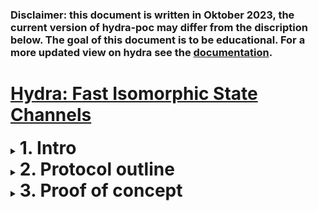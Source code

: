 ### **Disclaimer**: this document is written in Oktober 2023, the current version of hydra-poc may differ from the discription below. The goal of this document is to be educational. For a more updated view on hydra see the <a href="https://hydra.family/head-protocol/">documentation</a>.

# <a href="https://eprint.iacr.org/2020/299.pdf">Hydra: Fast Isomorphic State Channels</a> 
<details>
<summary><b><h1 style="display:inline">1. Intro</h1></b></summary>
<p> <br>
In this document, we will discuss the current implementation of the Hydra proof of concept implementation. This decentralized application aims to create a fast isomorphic state channel on the Cardano blockchain. What this precisely means will be discussed later. Before we start, we will provide some context to further build upon. After that, we will summarize the Hydra protocol in more detail.
</p>

*   <details>
    <summary><b>1.1	Context</b></summary>
    <p>
	Any layer one blockchain suffers from a fundamental scalability limitation, this is fundamental because intentionally, transactions on a blockchain are validated by multiple parties to enhance the security of the protocol, this just consumes more time. For Cardano, this is reflected in the fact that blocks are created on average each 20 seconds, in this time, block creation, propagation and validation happens. These limitations ultimately mean that state, the information that describes the system, can only chanhe protocol is now over. We can check onchain for the final balances of Alice and Bob to see that they indeed received the correct funds from the head.,wete steps of this duration. Besides, given peak hours on the blockchain when there is a transaction queue, the time required to settle and confirm a transaction might also be higher, further increasing the effective settlement time. This because your transaction might not be added to the next block, but the second or even third one coming.
	</p>
	</details>

*   <details>
	<summary><b>1.2	On scaling, sidechains and state channels </b></summary>
	<p>
	In general, not specific to blockchains, computer science knows two common ways of scaling systems, they are <b>vertical</b> and <b>horizontal</b> scaling. Both try to increase resources available to a system to achieve better overall performance. <br>

	For vertical scaling, the performance of the system is increased by adding resources available to the already existing instance of the system. For Cardano, this practically means, increasing the block size to allow for more actions in each 20 seconds for the layer one blockchain. This is a great way to initially scale the system, but is always capped by some physical limits. This limit is the diffusion time of a block, to ensure the security of the system each block has roughly 5 seconds to propagate and diffuse among the other network participant so that they can build another block on top of it. <br>

	Then we have horizontal scaling, here the performance of the system is increased by adding more instances of the same system alongside each other. Practically, this means that besides the main chain one or multiple side chains are spun up that do the same thing, each "x" seconds all instances create a block. Unlike horizontal scaling, vertical scaling does not know a limit, there can be many side chains that are connected to the layer one. A downside to this way of scaling is that this abstract notion of "state" is cut into multiple pieces. Each instance is blind to what is happening on the other instances, and crossing to another instance requires a bridge (the state is sharded). <br>

	![horizontal-vertical-scaling.png](./pictures/horizontal-vertical-scaling.png) <br>

	Now there is a third way of scaling blockchains, this is via state channels, of which Hydra is a flavor. State channels, similar to the horizontal scaling solution, are a layer two solution that runs separately and alongside the layer one, thought the two are different! <br>

	At its core, a state channel in the context of blockchains is a smart contract that enforces a set of predefined rules for transaction handling between parties. Unlike in the horizontal scaling case, where multiple instances of a blockchain are run at the same time, a state channels originates from the main chain and eventually merges back in the main chain, it lives only temporally (though it could exist indefinitely). <br>

	The goal of these state channels is to take some pieces of state on the layer one blockchain and validate its progress else where between only those parties whom are concerned about this state. Then, after this computation is done, the parties return the final state on which all parties agree back to layer one. This construction means that the 20-second time duration of block production no longer pose a problem for the propagation of the state in a state channel. Moreover, parties that run a state channel could agree on not charging any transaction fee for these computations! <br>

	The security of the state channels lies in the hands of the parties that run the channel, similar to a blockchain. But there is a difference, instead of blocks, the progress is captured in snapshots. These snapshots are intermediate captures of the state of the channel and are signed by each party in the channel. When the channel closes, each party has a chance to return their last perceived state. In case of dispute, the main chain can always verify the latest snapshot, which contains all signatures of the participants and a timestamp. Thus, with each transition in channel, cryptographic proof is gathered, and in case of dispute, the layer one blockchain is leveraged to settle that dispute. A visual representation <br>

	![statechannel.png](./pictures/statechannel.png)
	</p>
	</details>

*   <details>
	<summary><b>1.3	Hydra as a state channel</b></summary>
	<p>
	Hydra is a flavor of a state channel, but it is more. That is because it is an isomorphic state channel, this is a technical term that indicates that the link between the main chain and the hydra channel is structure preserving. The ledger rules that apply to the main chain also apply to the state channel. This is handy because with this preservation, smart contract written for the layer one can also be executed similarly in the state channel, they behave the same. <br>

	The origin of the name comes from a mythical serpend-like water monster with multiple heads in Greek mythology. Now that we know what a state channel is, we can see the connection to this monster. Since state channels can be run concurrently, that is, multiple channels can be run alongside each other asynchronously, a blockchain can have multiple "heads" as well.
	</p>
</details>
</details>

<details>
<summary><b><h1 style="display:inline">2. Protocol outline</h1></b></summary>
<p><br>
In this section, we will discuss a high-level overview of the different stages of the Hydra protocol and its life cycle. We assume that everything goes accordingly, by which we mean that during all steps  of the protocol, all parties are online and do not have a dispute. The cycle can be defined in the following four stages.
</p>

*   <details>
    <summary><b>1. Initializing</b></summary>
    <p>
	In this stage, the foundation of the protocol is laid. It all starts with a group of parties that together want to run an instance of a hydra head. A few things need to be determined before they can start a secure execution of the protocol. <br>
		
	Firstly, the parties need to communicate some basic things with each other. They each share the following things

    * An IP address + port of their machine that will run the Hydra node.
    * A Hydra verification key to identify them in the head.
	* A Cardano verification key to identify them on the blockchain.
	* The protocol parameters that they want to use in the Hydra head. 

	<br>
	The IP address and the port is needed so that other parties know how to establish a secure communication channel with each other. We leave out here what a secure connection entails. The two keys are needed to ensure that parties are cryptographically identified on the blockchain and in the Hydra head. And lastly, all participants need to reach an agreement on the used protocol parameters that will be used inside the head. More details will follow on all these four things. <br>

	Then, once each of the parties has the above information about the other parties, they each can start their Hydra node. This will establish a communication channel for the rest of the protocol execution. <br>

	Via this communication channel, one party can start the protocol by posting an **initialize** transaction on the blockchain. This transaction is made to a smart contract that keeps track of the identification keys describes above of the parties. This party also notifies, via the secure communication channel, the others that this happened. The other parties can confirm this onchain and use this contract to join the protocol. They join by **committing** funds that they have to this contract. Here, the contract keeps track of what funds were put in by which party by linking the funds to their verification key. This in case that the protocol is aborted before the head is opened. <br>
	</p>
	</details>

*   <details>
    <summary><b>2. Open</b></summary>
    <p>

	In this stage, the core of the protocol, which gives us the scalability properties, is run. After all parties have committed to the contract, any party can post a transaction on the blockchain to open the head. To do so they **collect** all the funds committed and combine them in the contract, the head is now open. <br>

	From this point, the committed funds by each party are represented in the hydra head as the initial snapshot. Remember that Hydra is an isomorphic state channel, this means it behaves and looks similar to the layer one blockchain. That is why these snapshots keep track of the state using the EUTxO model. More explicit, each snapshot consists of at least these things

	* a number to indicate its order with respect to other snapshots.
	* a commitment to a collection of UTxO's that represent the state of the head.
	* The signatures of all parties.

	<br>
	With each new transaction, the collection of UTxO's changes and a new snapshot is made. The time that it takes to perform this snapshot is dependent on the size of the UTxO collection, the number of parties in the head and their communication time. But not that this time is certainly less than the 20 seconds per block. Also, not the entire UTxO's collection is stored in the snapshot, since this might get gigantic. The commitment to a particular collection is stored instead, this is done via Merkle tree's, a computer science data structure that allows you to prove that a UTxO is part of the commitment without storing it in full.
	</p>
	</details>

*   <details>
    <summary><b>3. Closing</b></summary>
    <p>
	In this stage, the parties are done with their transactions in the head and want to close it. During the previous stage, they all gathered multiple ordered snapshots, each index by an increasing number. With these, any party can close the head at any time, they do this by making a transaction on the layer one blockchain that notifies the contract that they want to close the head. More detailed, they notify the contract of their last perceived known snapshot. The other parties see this transaction happen on the blockchain and check with the snapshot number that this snapshot is also their last perceived snapshot. If not, they have some time to contest to that snapshot by providing a newer snapshot. The time they have is given as a parameter in the initialization phase.<br>

	Notice that no party can cheat and can publish an old snapshot, as any of the other parties can contest to that intermediate snapshot.
	</details>

*   <details>
    <summary><b>4. Final</b></summary>
    <p>

	In this stage, the head is closed, but the initial funds are still at the contract. To distribute the funds, the contract need to **fanout** the snapshot. From the latest snapshot, the commitment to a collection of UTxO's can be extracted. Each party can use this Merkle tree data structure to prove that an UTxO is part of it. The contract allows them to extract it from the contract to the associated address that corresponds to that UTxO.

	As a concluding overview, the four stages above give the following diagram.

	![hydra-head-lifecycle](./pictures/hydra-head-lifecycle.svg)
	</p>
	</details>
</details> 

<details >
<summary><b><h1 style="display:inline">3. Proof of concept</h1></b></summary>
<p><br>
In this section, we will showcase the usage of the <a href="https://github.com/input-output-hk/hydra-poc">proof of concept</a> implementation of the hydra protocol. The documentation for this implementation can be found <a href="https://hydra.family/head-protocol/">here</a>. Below we will show detailed usages of the main components, these consist of the Hydra node and the usage of the associated API it exposes.
</p>

*   <details>
    <summary><b>2.1	Preliminaries</b></summary>
	Before we start, we will use some tools that are assumed to be installed. These are
	<ol>
		<li>Nix (with the correct IOG nix caches setup)</li>
		<li>Postman</li>
	</ol>

	Here we will use Nix to build the software and Postman will be used to connect to the Hydra API Web Socket. Also, before we start using the proof of concept, we will set up a cardano-node connected to the preview testnet. Every Hydra node needs a connection to the network to verify and post onchain transactions in a trustless way.<br></br>
		
	To start, we clone the hydra-poc repository using

	```
	git clone https://github.com/input-output-hk/hydra-poc
	```

	Change directory to the `hydra-poc` repository and perform checkout to release 0.8.0

	```
	git checkout 0.8.0
	```

	Then enter a nix shell using

	```
	nix-shell
	```

	This shell also brings a `cardano-node` and `cardano-cli` in scope of our path. Then we make a directory for the preview testnet in the repo with

	```
	mkdir preview-testnet
	mkdir preview-testnet/db
	cd preview-testnet/
	```

	Then download the environment configurations for this testnet via

	```
	wget https://raw.githubusercontent.com/input-output-hk/cardano-world/master/docs/environments/preview/alonzo-genesis.json
	wget https://raw.githubusercontent.com/input-output-hk/cardano-world/master/docs/environments/preview/byron-genesis.json
	wget https://raw.githubusercontent.com/input-output-hk/cardano-world/master/docs/environments/preview/shelley-genesis.json
	wget https://raw.githubusercontent.com/input-output-hk/cardano-world/master/docs/environments/preview/config.json
	wget https://raw.githubusercontent.com/input-output-hk/cardano-world/master/docs/environments/preview/topology.json
	```

	You can start the node with the command

	```
	cardano-node run +RTS -N -A16m -qg -qb -RTS --topology ./topology.json --database-path ./db --socket-path ./node.socket --host-addr 0.0.0.0 --port 6000 --config ./config.json
	```

	Keep this terminal running and open another terminal in the `hydra-poc` repository. Again we enter a nix-shell with

	```
	nix-shell
	```

	Once we are in this shell, we export the location of the cardano-node socket with

	```
	export CARDANO_NODE_SOCKET_PATH=/full/path/to/hydra-poc/preview-testnet/node.socket
	```

	This will let our system know where the entry point for communication with the node resides, this is necessary for other programs that will utilize the node. We will also use the following command to add auto-completion of the client to our path
	```
	source <(cardano-cli --bash-completion-script cardano-cli)
	```
	To check the synchronization process of the node, we query the tip of the local known blockchain data

	```
	cardano-cli query tip --testnet-magic 2
	{
  		"block": 337207,
    	"epoch": 84,
    	"era": "Babbage",
    	"hash": "19b809bc1cb6ee28d6f6d004e2f311c26c26fb364ffb9bffa2821e00c3aae98a",
    	"slot": 7307855,
    	"syncProgress": "100.00"
	}
	```
	We see that we are fully in sync with the network.

	</details>

*   <details>
    <summary><b>2.2	Setting up the Hydra nodes</b></summary>
    <p>

    To showcase the protocol, we consider a minimal setup of two participants that together want to open a hydra head, call these two Bob and Alice. To start, we enter a nix-shell in the `hydra-poc` repo and create a directory to hold some setup files.

	```
	mkdir test-head
	mkdir test-head/Bob
	mkdir test-head/Alice
	```

	Then we create for both participants a Cardano key pair and calculate its associated address. We do this with

	```
	cardano-cli address key-gen --verification-key-file test-head/Bob/BobCardano.vk --signing-key-file test-head/Bob/BobCardano.sk
	cardano-cli address build --payment-verification-key-file test-head/Bob/BobCardano.vk --testnet-magic 2 --out-file test-head/Bob/BobCardano.addr
	```
	and

	```
	cardano-cli address key-gen --verification-key-file test-head/Alice/AliceCardano.vk --signing-key-file test-head/Alice/AliceCardano.sk
	cardano-cli address build --payment-verification-key-file test-head/Alice/AliceCardano.vk --testnet-magic 2 --out-file test-head/Alice/AliceCardano.addr
	```
	Next we fund the wallets of Alice 
	```
	cat ./test-head/Alice/AliceCardano.addr
	```
	via the preview testnet <a href="https://docs.cardano.org/cardano-testnet/tools/faucet">faucet</a>. You can check the balance of this address via
	```
	cardano-cli query utxo --testnet-magic 2 --address $(cat ./test-head/Alice/AliceCardano.addr)
	```
	We use can use the following script to split these funds with the wallet of Bob.
	```
	#!/usr/bin/env bash

	fullInput=$(cardano-cli query utxo --testnet-magic 2 --address $(cat ./test-head/Alice/AliceCardano.addr) | tail -n 1)
	inputTxRef=$(echo $fullInput | awk '{print $1}')
	inputTxId=$(echo $fullInput | awk '{print $2}')
	inputValue=$(echo $fullInput | awk '{print $3}')

	cardano-cli transaction build --babbage-era --testnet-magic 2 \
		--tx-in $inputTxRef#$inputTxId \
		--tx-out $(cat ./test-head/Bob/BobCardano.addr)+$(($inputValue / 2))\
		--change-address $(cat ./test-head/Alice/AliceCardano.addr) \
		--out-file ./test-head/splitTx.tx

	cardano-cli transaction sign --testnet-magic 2 \
 	      	--signing-key-file ./test-head/Alice/AliceCardano.sk \
  	     	--tx-body-file ./test-head/splitTx.tx \
   	    	--out-file ./test-head/splitTx.signed

	rm ./test-head/splitTx.tx

	cardano-cli transaction submit --testnet-magic 2 \
		--tx-file ./test-head/splitTx.signed

	rm ./test-head/splitTx.signed
	```
	We can check the balance of both addresses with
	```
	cardano-cli query utxo --address $(cat ./test-head/Alice/AliceCardano.addr) --testnet-magic 2
	cardano-cli query utxo --address $(cat ./test-head/Bob/BobCardano.addr) --testnet-magic 2
	```

	Next we will mark some funds at each address so that the hydra-node can use these to pay for the hydra transactions and make sure that these are not committed in the head. Besides preventing having no funds left to close the head or contest to a false checkpoint, it also acts as the fuel for other stages of the protocol. These commands and script will make an output with a specific datum that the hydra node recognizes as fuel. Before we use the script make sure that `jq` is in your path, if not use
	```
	nix-shell -p jq
	```
	Then for the script use
	```
	export CCLI_CMD=$(which cardano-cli)
	./sample-node-config/gcp/scripts/fuel-testnet.sh ./preview-testnet/ ./test-head/Alice/AliceCardano.sk 4900000000
	./sample-node-config/gcp/scripts/fuel-testnet.sh ./preview-testnet/ ./test-head/Bob/BobCardano.sk 4900000000
	``` 
	This will mark about 100 ada as fuel for transactions hydra related. The other funds can be committed to the head.

	Now we are going to set up the Hydra keys for the two parties. We can do this via the `hydra-tool` executable. Before we use this, we build this tool along with the `hydra-node` package with 
	```
	cabal build hydra-tools
	cabal build hydra-node
	```
	This can take some time. Then we can use
	```
	cabal exec hydra-tools -- gen-hydra-key --output-file ./test-head/Alice/AliceHydra
	cabal exec hydra-tools -- gen-hydra-key --output-file ./test-head/Bob/BobHydra
	```
	We see the creation of the files `AliceHydra.sk` and  `AliceHydra.vk` (similar for Bob). These are the cryptographic key pairs that sign each snapshot. 
	
	We still need one thing, to spin up the two hydra-nodes, that is the protocol parameter that we will use in our test head. We will use the protocol parameters that are the same on the testnet, but with no fees! We copy them from the `hydra-poc` directory with
	```
	cp hydra-cluster/config/protocol-parameters.json ./test-head/protocol-parameters.json
	```
	As stated in the protocol outline, we need these four things to initiate the communication of a head

    * An IP address + port of their machine that will run the Hydra node.
    * A Hydra verification key to identify them in the head.
	* A Cardano verification key to identify them on the blockchain.
	* The protocol parameters that they want to use in the Hydra head. 

		<br>
	Which we have set up above, now we can start a hydra node for each party. We assign Alice the localhost address `127.0.0.1:5001` and Bob `127.0.0.1:5002`.
	
	Next we open two terminals and enter a nix-shell for each from the `hydra-poc` directory. Then use the following command to launch a hydra-node for Alice
	```
	cabal exec hydra-node -- \
		--node-id 1 --port 5001 --api-port 4001 \
  		--peer 127.0.0.1:5002 \
  		--hydra-signing-key ./test-head/Alice/AliceHydra.sk \
  		--hydra-verification-key ./test-head/Bob/BobHydra.vk \
  		--hydra-scripts-tx-id 4081fab39728fa3c05c0edc4dc7c0e8c45129ca6b2b70bf8600c1203a79d2c6d \
  		--cardano-signing-key ./test-head/Alice/AliceCardano.sk \
  		--cardano-verification-key ./test-head/Bob/BobCardano.vk \
  		--ledger-genesis ./preview-testnet/shelley-genesis.json \
  		--ledger-protocol-parameters ./test-head/protocol-parameters.json \
  		--network-id 2 \
  		--node-socket ./preview-testnet/node.socket
	```
	And for Bob
	```
	cabal exec hydra-node -- \
	--node-id 2 --port 5002 --api-port 4002 \
	--peer 127.0.0.1:5001 \
	--hydra-signing-key ./test-head/Bob/BobHydra.sk \
	--hydra-verification-key ./test-head/Alice/AliceHydra.vk \
	--hydra-scripts-tx-id 4081fab39728fa3c05c0edc4dc7c0e8c45129ca6b2b70bf8600c1203a79d2c6d \
	--cardano-signing-key ./test-head/Bob/BobCardano.sk \
	--cardano-verification-key ./test-head/Alice/AliceCardano.vk \
	--ledger-genesis ./preview-testnet/shelley-genesis.json \
	--ledger-protocol-parameters ./test-head/protocol-parameters.json \
	--network-id 2 \
	--node-socket ./preview-testnet/node.socket
	```
	Here a few things stand out, first we see that each party adds the other as a `--peer`. Secondly, each party adds its own Cardano and Hydra signing key and peers Cardano and Hydra verification key. We also see that each node opens a local API for the party to communicate with the node (using the `--api-port` flag). Lastly, we see the flag `--hydra-scripts-tx-id` followed by a hash. This is a transaction hash on the preview network that contains the hydra protocol scripts in its outputs. This way, we can reference these in our transactions to save on fees when making onchain transactions. 
	</p>
	</details>

*   <details open>
    <summary><b>2.3	Opening a Hydra head</b></summary>
    <p>

	Now that the nodes are running, we can use them. Each node opened a Web Socket API, for Alice via port `4001` and for Bob via port `4002`. Using postman, a client for api communication, we can connect to each. To achieve this, in Postman, go to new -> WebSocketRequest. Enter as the server URL `localhost:4001` for Alice her node, then press connect. When connected, you will see messages appear. Also make a separate connection for Bob via `localhost:4002`.

	![postman-setup-view.png](./pictures/postman-setup-view.png)

	Now that we are connected, we can use this API to communicate with each Hydra head. For a details API reference, see the [documentation](https://hydra.family/head-protocol/api-reference).

	To open a head, one of the two parties first has to initialize the state channel onchain. This can be done via the following API call

	```json
	{
		"tag": "Init",
		"contestationPeriod": 60
	}
	```
	Here the `contestationPeriod` is the time the other parties have when a checkpoint is posted on the mainchain and the head is closing. Practically, this means that any party has 60 seconds after that event to contest and post their latest snapshot to the mainchain. The hydra node will contest automatically in case of an outdated snapshot in the closing stage.

	We post this JSON message as Alice in the new message are in postman. When sent, we very via Bob that he received the message and saw the initialize transaction onchain,
	```json
	{
    "parties": [
        {
            "vkey": "7037e4d3612be471027bb5ce7a18b47d975f13e86abd9fc3c242454b6b44b761"
        },
        {
            "vkey": "8d9db0de7e06b2e4205b49640a0ab7f487d06dc1def2a25e472dbcca5b831d8a"
        }
    ],
    "tag": "ReadyToCommit"
	}
	```
	These `"vkey"` fields are the Hydra keys of each party. Now Alice and Bob can commit their funds to the head, this can be done via the API call
	```json
	{
  		"tag": "Commit",
  		"utxo": {
    		"fe199aeb379ae6cdb5933d5abd690a3cf420246d21b4631e93238a9541406773#0": {
      			"address": "addr_test1vq4rdnygedqe76nkaj2kpdajhl43sys448lhjpyru6xtyzc4p7zj5",
      			"value": {
        			"lovelace": 100000000
      			}
    		}
  		}
	}
	```
	Here we replace the field of the tag `"utxo"` with the utxo that each party wants to add. Using the commands
	```
	cardano-cli query utxo --address $(cat ./test-head/Alice/AliceCardano.addr) --testnet-magic 2
	cat test-head/Alice/AliceCardano.addr 
	cardano-cli query utxo --address $(cat ./test-head/Bob/BobCardano.addr) --testnet-magic 2
	cat test-head/Bob/BobCardano.addr
	```
	we extract the information needed to fill in the `"utxo"` fields for both parties. Do not commit the UTxO that is marked as fuel, it has a `TxOutDatumHash ScriptDataInBabbageEra` at its output. Currently, it also not possible to commit a UTxO partially, currently this action has to be done before initializing the wallets.
	
	Note that we can also commit no UTxO at all by leaving this field blank, in this case the party will still perform the protocol and sign checkpoints but without the initial commitment of any funds. 
	
	So, for both Alice and Bob, we send a `"commit"` API call that adds funds to the head. It is necessary that both do this to open a head! Without all parties having done this action, the protocol cannot process. In such case, any party can abort, and retrieve their committed funds, via the abort API call
	```json
	{
  		"tag": "Abort"
	}
	```
	After each party has committed something, the other party will be informed via a message given by its node. Like this, for example
	```json
	{
    	"party": {
    	    "vkey": "ff18415d4d2b49718e20ca7d24e893dd87c943eb5cd17e1ee36b9c714ff183b2"
    	},
    	"tag": "Committed",
    	"utxo": {
    	    "0f5d9bc80894a3938d67d78336ecfa437d7272de52bb3303556cefd282fe1e20#0": {
    	        "address": "addr_test1vrwnl84mn56q6ffx06qu58kvxpk399fal627h37lfjwy40cxykgkv",
    	        "datum": null,
    	        "datumhash": null,
    	        "inlineDatum": null,
    	        "referenceScript": null,
    	        "value": {
    	            "lovelace": 4899832651
    	        }
    	    }
    	}
	}
	```
	After each party has made the commit action, the `hydra-node` will automatically send the transaction to the mainchain that will collect all these funds and will open the head. This is logged by the Web Socket as
	```json
	{
    	"tag": "HeadIsOpen",
    	"utxo": {
        	"0f5d9bc80894a3938d67d78336ecfa437d7272de52bb3303556cefd282fe1e20#0": {
            	"address": "addr_test1vrwnl84mn56q6ffx06qu58kvxpk399fal627h37lfjwy40cxykgkv",
            	"datum": null,
            	"datumhash": null,
            	"inlineDatum": null,
            	"referenceScript": null,
            	"value": {
                	"lovelace": 4899832651
            	}
        	},
        	"4c91b2c9c77fa84c20be57c535cb2f9f8945f296f52b777ac4b42e99e985fec4#0": {
            	"address": "addr_test1vqneq3v0dqh3x3muv6ee3lt8e5729xymnxuavx6tndcjc2cv24ef9",
            	"datum": null,
            	"datumhash": null,
            	"inlineDatum": null,
            	"referenceScript": null,
            	"value": {
                	"lovelace": 4899832651
            	}
        	}
    	}
	}
	```
	This also indicated the balance as reported by the first checkpoint. Notice that the UTxOs of the initial snapshot correspond to the initial committed UTxO's (even the Tx hash and Tx id are the same). The head is now open and ready to be used!

	</p>
	</details>

*   <details>
    <summary><b>2.4	Utilizing a Hydra head</b></summary>
    <p>
	Now that the hydra head is open, we want to make a basic transaction between Alice and Bob. Since hydra is an isomorphic state channel, most things that work on the mainchain also work in the head. This means that constructing transactions is no different from the mainchain. This is great since it allows the usages of already written smart contracts and the use of already existing tools! In this simple example head, we will send 1000 ada from Bob to Alice.

	To start we query the API for the current state of the UTxO set, we do this via
	```json
	{
  		"tag": "GetUTxO"
	}
	```
	From it, we extract the UTxO that has the address of Bob in its `"address"` field. Then, just like on the mainchain, we construct a transaction via the `cardano-cli` that spends this UTxO. We send it to the address of Alice via
	```bash
	cardano-cli transaction build-raw \
		--tx-in 0f5d9bc80894a3938d67d78336ecfa437d7272de52bb3303556cefd282fe1e20#0 \
		--tx-out addr_test1vqneq3v0dqh3x3muv6ee3lt8e5729xymnxuavx6tndcjc2cv24ef9+1000000000 \
		--tx-out addr_test1vrwnl84mn56q6ffx06qu58kvxpk399fal627h37lfjwy40cxykgkv+3899832651 \
		--fee 0 \
		--out-file tx.raw
	```
	Notice that we need to use the `build-raw` version, since the client cannot index this UTxO in the mainchain (it will give an error that is does not exist). Also, when we set up the protocol parameters for the head we choose them to have zero fee's, that is why we can use the `--fee 0` flag. Then we sign this transaction with Bobs Cardano verification key
	```bash
	cardano-cli transaction sign --tx-body-file tx.raw --signing-key-file ./test-head/Bob/BobCardano.sk --out-file tx.signed
	cat tx.signed
	```
	Here we did not specify in either command the network magic, since hydra is not a blockchain but a state channel. To send this transaction in the hydra head, we copy the `"cborHex"` field and add this to the `"transaction"` field of the following API call from either hydra nodes
	```json
	{
 		"tag": "NewTx",
  		"transaction": "84a300818258200f5d9bc80894a3938d67d78336ecfa437d7272de52bb3303556cefd282fe1e2000018282581d602790458f682f13477c66b398fd67cd3ca2989b99b9d61b4b9b712c2b1a3b9aca0082581d60dd3f9ebb9d340d25267e81ca1ecc306d12953dfe95ebc7df4c9c4abf1ae872b94b0200a100818258205ef70cf2ef40cec074a3835daa95c133a00faca8a70143a837e28585203db6815840b584465704a250f515c86efbcf3705c7deae82132de62103173f3ab7fe838a59e071025e2e6c57150f575bd838acbb76323cea197f23f2aab827c07507705905f5f6"
	}
	```
	Once send, there will be a few responses from the hydra node. The first is the conformation from the node that just send the transaction, it assesses if it was a valid transaction (the other nodes do not see this log).
	```json
	{
    	"tag": "TxValid",
    	"transaction": {
        	"body": {
            	"fees": 0,
            	"inputs": [
                	"0f5d9bc80894a3938d67d78336ecfa437d7272de52bb3303556cefd282fe1e20#0"
            	],
            	"outputs": [
                	{
                    	"address": "addr_test1vqneq3v0dqh3x3muv6ee3lt8e5729xymnxuavx6tndcjc2cv24ef9",
                    	"datum": null,
                    	"datumhash": null,
                    	"inlineDatum": null,
                    	"referenceScript": null,
                    	"value": {
                        	"lovelace": 1000000000
                    	}
                	},
                	{
                    	"address": "addr_test1vrwnl84mn56q6ffx06qu58kvxpk399fal627h37lfjwy40cxykgkv",
                    	"datum": null,
                    	"datumhash": null,
                    	"inlineDatum": null,
                    	"referenceScript": null,
                    	"value": {
                        	"lovelace": 3899832651
                    	}
                	}
            	]
        	},
        	"id": "28deef61b098c4608bfc9913dbe1488072c9c289d4c0bdf165db58320439ebf9",
        	"isValid": true,
        	"witnesses": {
            	"keys": [
                	"82008258205ef70cf2ef40cec074a3835daa95c133a00faca8a70143a837e28585203db6815840b584465704a250f515c86efbcf3705c7deae82132de62103173f3ab7fe838a59e071025e2e6c57150f575bd838acbb76323cea197f23f2aab827c07507705905"
            	]
        	}
    	}
	}
	```
	Then every other node (even the node that send the transaction) logs that is sees a new transaction as
	```json
	{
	    "tag": "TxSeen",
	    "transaction": {
	        "body": {
	            "fees": 0,
	            "inputs": [
	                "0f5d9bc80894a3938d67d78336ecfa437d7272de52bb3303556cefd282fe1e20#0"
	            ],
	            "outputs": [
	                {
	                    "address": "addr_test1vqneq3v0dqh3x3muv6ee3lt8e5729xymnxuavx6tndcjc2cv24ef9",
	                    "datum": null,
	                    "datumhash": null,
	                    "inlineDatum": null,
	                    "referenceScript": null,
	                    "value": {
	                        "lovelace": 1000000000
	                    }
	                },
	                {
	                    "address": "addr_test1vrwnl84mn56q6ffx06qu58kvxpk399fal627h37lfjwy40cxykgkv",
	                    "datum": null,
	                    "datumhash": null,
	                    "inlineDatum": null,
	                    "referenceScript": null,
	                    "value": {
	                        "lovelace": 3899832651
	                    }
	                }
	            ]
	        },
	        "id": "28deef61b098c4608bfc9913dbe1488072c9c289d4c0bdf165db58320439ebf9",
	        "isValid": true,
	        "witnesses": {
	            "keys": [
	                "82008258205ef70cf2ef40cec074a3835daa95c133a00faca8a70143a837e28585203db6815840b584465704a250f515c86efbcf3705c7deae82132de62103173f3ab7fe838a59e071025e2e6c57150f575bd838acbb76323cea197f23f2aab827c07507705905"
	            ]
	        }
 	   }
	}
	```
	Followed by a message that there is a new snapshot made. Here, each party automatically sign and processes any valid update of the state in the head. After all, the new transaction was a valid transaction on the previous UTxO set.

	A good thing to remember is that these transactions and snapshots are not bound by block production, as on the mainchain. This means that the speed at which transactions can be processed is completely limited by the internet connection of the peers in the head and the number of peers that need to sign for each checkpoint.
	</p>
	</details>

*   <details>
	<summary><b>2.1	Closing a head</b></summary>
	<p>
	When a party is finished with the head and wishes to close it, they can do so at any time. This means that they can do this even if others are not done with the head yet. To close a head, you can use the API call

	```json
	{
  		"tag": "Close"
	}
	```
	After this call, a transaction on the mainchain will be made with the latest know snapshot of the party that closed the head. The other nodes will notice this onchain transaction and log
	```json
	{
    	"contestationDeadline": "2022-11-07T13:08:22Z",
	    "snapshotNumber": 1,
	    "tag": "HeadIsClosed"
	}
	```
	If the snapshot number is smaller than the latest know snapshot of the other nodes, they have time to contest until `"2022-11-07T13:08:22Z"`. A hydra node will automatically contest in the case of an incorrect snapshot in the close transaction. Once this deadline has passed, the node will log
	```json
	{
 	   "tag": "ReadyToFanout"
	}
	```
	which means that everybody can now grab their funds on the mainchain. They do this by calling the API with
	```json
	{
	  "tag": "Fanout"
	}
	```

	Now, if the final state of the latest snapshot is sufficient large, the fanout transaction might go over the maximum transaction size of the mainchain. This is why this fanout transaction might consist of multiple transactions. In our simple example, the state is not that large and with one transaction, we can pay out the UTxO's to both parties. The hydra node now also logs that the head is finalized
	```json
	{
 	    "tag": "HeadIsFinalized",
	    "utxo": {
	        "28deef61b098c4608bfc9913dbe1488072c9c289d4c0bdf165db58320439ebf9#0": {
	            "address": "addr_test1vqneq3v0dqh3x3muv6ee3lt8e5729xymnxuavx6tndcjc2cv24ef9",
	            "datum": null,
	            "datumhash": null,
	            "inlineDatum": null,
	            "referenceScript": null,
	            "value": {
	                "lovelace": 1000000000
	            }
	        },
	        "28deef61b098c4608bfc9913dbe1488072c9c289d4c0bdf165db58320439ebf9#1": {
	            "address": "addr_test1vrwnl84mn56q6ffx06qu58kvxpk399fal627h37lfjwy40cxykgkv",
	            "datum": null,
	            "datumhash": null,
	            "inlineDatum": null,
	            "referenceScript": null,
	            "value": {
	                "lovelace": 3899832651
	            }
	        },
	        "4c91b2c9c77fa84c20be57c535cb2f9f8945f296f52b777ac4b42e99e985fec4#0": {
	            "address": "addr_test1vqneq3v0dqh3x3muv6ee3lt8e5729xymnxuavx6tndcjc2cv24ef9",
	            "datum": null,
	            "datumhash": null,
	            "inlineDatum": null,
	            "referenceScript": null,
	            "value": {
	                "lovelace": 4899832651
	            }
	        }
	    }
	}
	```
	The protocol is now over. We can check onchain for the final balances of Alice and Bob to see that they indeed received the correct funds from the head.
	```bash
	cardano-cli query utxo --address $(cat ./test-head/Alice/AliceCardano.addr) --testnet-magic 2
	cardano-cli query utxo --address $(cat ./test-head/Bob/BobCardano.addr) --testnet-magic 2
	```

	</p>
</details>
	</details>
